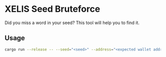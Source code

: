 # XELIS Seed Bruteforce

Did you miss a word in your seed? This tool will help you to find it.

## Usage

```bash
cargo run --release -- --seed="<seed>" --address="<expected wallet address>"
```
